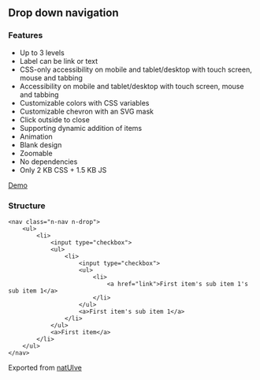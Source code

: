 ## Drop down navigation ##

### Features ###

* Up to 3 levels
* Label can be link or text
* CSS-only accessibility on mobile and tablet/desktop with touch screen, mouse and tabbing
* Accessibility on mobile and tablet/desktop with touch screen, mouse and tabbing
* Customizable colors with CSS variables
* Customizable chevron with an SVG mask
* Click outside to close
* Supporting dynamic addition of items
* Animation
* Blank design
* Zoomable
* No dependencies
* Only 2 KB CSS + 1.5 KB JS

[Demo](https://radogado.github.io/nav.drop/)

### Structure ###

	<nav class="n-nav n-drop">
		<ul>
			<li> 
				<input type="checkbox">
				<ul>
					<li> 
						<input type="checkbox">
						<ul>
							<li> 
								<a href="link">First item's sub item 1's sub item 1</a>
							</li>
						</ul>
						<a>First item's sub item 1</a>
					</li>
				</ul>
				<a>First item</a>
			</li>
		</ul>
	</nav>

Exported from [natUIve](https://github.com/radogado/natuive)
